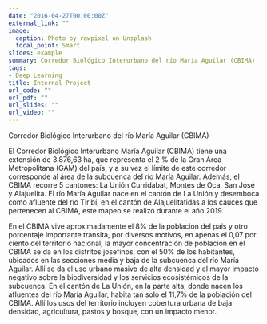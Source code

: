```yaml
---
date: "2016-04-27T00:00:00Z"
external_link: ""
image:
  caption: Photo by rawpixel on Unsplash
  focal_point: Smart
slides: example
summary: Corredor Biológico Interurbano del río María Aguilar (CBIMA)
tags:
- Deep Learning
title: Internal Project
url_code: ""
url_pdf: ""
url_slides: ""
url_video: ""
---
```



Corredor Biológico Interurbano del río María Aguilar (CBIMA)


El Corredor Biológico Interurbano María Aguilar (CBIMA) tiene una extensión de 3.876,63 ha, que representa el 2 % de la Gran Área Metropolitana (GAM) del país, y a su vez el límite de este corredor corresponde al área de la subcuenca del río María Aguilar. Además, el CBIMA recorre 5 cantones: La Unión Curridabat, Montes de Oca, San José y Alajuelita. El río María Aguilar nace en el cantón de La Unión y desemboca como afluente del río Tiribí, en el cantón de Alajuelitatidas a los cauces que pertenecen al CBIMA, este mapeo se realizó durante el año 2019.

En el CBIMA vive aproximadamente el 8% de la población del país y otro porcentaje importante transita, por diversos motivos, en apenas el 0,07 por ciento del territorio nacional, la mayor concentración de población en el CBIMA se da en los distritos josefinos, con el 50% de los habitantes, ubicados en las secciones media y baja de la subcuenca del río María Aguilar. Allí se da el uso urbano masivo de alta densidad y el mayor impacto negativo sobre la biodiversidad y los servicios ecosistémicos de la subcuenca. En el cantón de La Unión, en la parte alta, donde nacen los afluentes del río María Aguilar, habita tan solo el 11,7% de la población del CBIMA. Allí los usos del territorio incluyen cobertura urbana de baja densidad, agricultura, pastos y bosque, con un impacto menor.